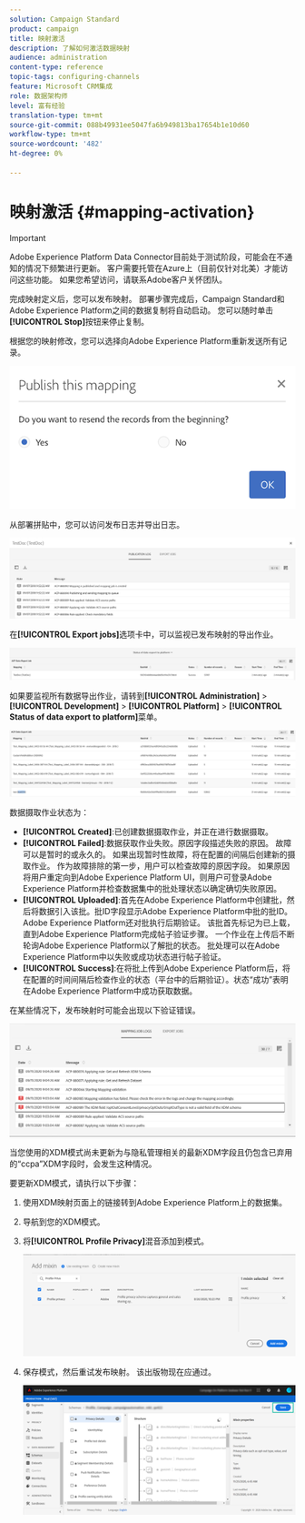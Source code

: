 ```yaml
---
solution: Campaign Standard
product: campaign
title: 映射激活
description: 了解如何激活数据映射
audience: administration
content-type: reference
topic-tags: configuring-channels
feature: Microsoft CRM集成
role: 数据架构师
level: 富有经验
translation-type: tm+mt
source-git-commit: 088b49931ee5047fa6b949813ba17654b1e10d60
workflow-type: tm+mt
source-wordcount: '482'
ht-degree: 0%

---
```



# 映射激活 {#mapping-activation}

>[!IMPORTANT]
>
>Adobe Experience Platform Data Connector目前处于测试阶段，可能会在不通知的情况下频繁进行更新。 客户需要托管在Azure上（目前仅针对北美）才能访问这些功能。 如果您希望访问，请联系Adobe客户关怀团队。

完成映射定义后，您可以发布映射。 部署步骤完成后，Campaign Standard和Adobe Experience Platform之间的数据复制将自动启动。 您可以随时单击&#x200B;**[!UICONTROL Stop]**&#x200B;按钮来停止复制。

根据您的映射修改，您可以选择向Adobe Experience Platform重新发送所有记录。

![](assets/aep_publishmapping.png)

从部署拼贴中，您可以访问发布日志并导出日志。

![](assets/aep_publog.png)

在&#x200B;**[!UICONTROL Export jobs]**&#x200B;选项卡中，可以监视已发布映射的导出作业。

![](assets/aep_jobstatus.png)

如果要监视所有数据导出作业，请转到&#x200B;**[!UICONTROL Administration]** > **[!UICONTROL Development]** > **[!UICONTROL Platform]** > **[!UICONTROL Status of data export to platform]**&#x200B;菜单。

![](assets/aep_statusmapping.png)

数据摄取作业状态为：

* **[!UICONTROL Created]**:已创建数据摄取作业，并正在进行数据摄取。
* **[!UICONTROL Failed]**:数据获取作业失败。原因字段描述失败的原因。 故障可以是暂时的或永久的。 如果出现暂时性故障，将在配置的间隔后创建新的摄取作业。 作为故障排除的第一步，用户可以检查故障的原因字段。 如果原因将用户重定向到Adobe Experience Platform UI，则用户可登录Adobe Experience Platform并检查数据集中的批处理状态以确定确切失败原因。
* **[!UICONTROL Uploaded]**:首先在Adobe Experience Platform中创建批，然后将数据引入该批。批ID字段显示Adobe Experience Platform中批的批ID。 Adobe Experience Platform还对批执行后期验证。 该批首先标记为已上载，直到Adobe Experience Platform完成帖子验证步骤。 一个作业在上传后不断轮询Adobe Experience Platform以了解批的状态。 批处理可以在Adobe Experience Platform中以失败或成功状态进行帖子验证。
* **[!UICONTROL Success]**:在将批上传到Adobe Experience Platform后，将在配置的时间间隔后检查作业的状态（平台中的后期验证）。状态“成功”表明在Adobe Experience Platform中成功获取数据。

在某些情况下，发布映射时可能会出现以下验证错误。

![](assets/aep_datamapping_ccpa.png)

当您使用的XDM模式尚未更新为与隐私管理相关的最新XDM字段且仍包含已弃用的“ccpa”XDM字段时，会发生这种情况。

要更新XDM模式，请执行以下步骤：

1. 使用XDM映射页面上的链接转到Adobe Experience Platform上的数据集。

1. 导航到您的XDM模式。

1. 将&#x200B;**[!UICONTROL Profile Privacy]**&#x200B;混音添加到模式。

   ![](assets/aep_datamapping_privacyfield.png)

1. 保存模式，然后重试发布映射。 该出版物现在应通过。

   ![](assets/aep_save_mapping.png)
